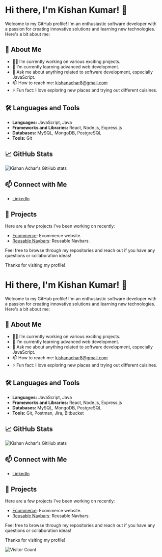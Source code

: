 # Hi there, I'm Kishan Kumar! 👋

Welcome to my GitHub profile! I'm an enthusiastic software developer with a passion for creating innovative solutions and learning new technologies. Here's a bit about me:

## 🚀 About Me
- 👨‍💻 I’m currently working on various exciting projects.
- 🌱 I’m currently learning advanced web development.
- 💬 Ask me about anything related to software development, especially JavaScript.
- 📫 How to reach me: [kishanachar8@gmail.com](mailto:kishanachar8@gmail.com)
- ⚡ Fun fact: I love exploring new places and trying out different cuisines.

## 🛠️ Languages and Tools
- **Languages:** JavaScript, Java
- **Frameworks and Libraries:** React, Node.js, Express.js
- **Databases:** MySQL, MongoDB, PostgreSQL
- **Tools:** Git

## 📈 GitHub Stats
![Kishan Achar's GitHub stats](https://github-readme-stats.vercel.app/api?username=kishanachar8&show_icons=true&theme=radical)

## 📫 Connect with Me
- [LinkedIn](https://www.linkedin.com/in/kishan-kumar-6a88962b8/)

## 📂 Projects
Here are a few projects I've been working on recently:
- [Ecommerce](https://github.com/kishanachar8/Ecommerce): Ecommerce website.
- [Reusable Navbars](https://github.com/kishanachar8/react-reusable-navbar): Reusable Navbars.

Feel free to browse through my repositories and reach out if you have any questions or collaboration ideas!

Thanks for visiting my profile!

# Hi there, I'm Kishan Kumar! 👋

Welcome to my GitHub profile! I'm an enthusiastic software developer with a passion for creating innovative solutions and learning new technologies. Here's a bit about me:

## 🚀 About Me
- 👨‍💻 I’m currently working on various exciting projects.
- 🌱 I’m currently learning advanced web development.
- 💬 Ask me about anything related to software development, especially JavaScript.
- 📫 How to reach me: [kishanachar8@gmail.com](mailto:kishanachar8@gmail.com)
- ⚡ Fun fact: I love exploring new places and trying out different cuisines.

## 🛠️ Languages and Tools
- **Languages:** JavaScript, Java
- **Frameworks and Libraries:** React, Node.js, Express.js
- **Databases:** MySQL, MongoDB, PostgreSQL
- **Tools:** Git, Postman, Jira, Bitbucket

## 📈 GitHub Stats
![Kishan Achar's GitHub stats](https://github-readme-stats.vercel.app/api?username=kishanachar8&show_icons=true&theme=radical)

## 📫 Connect with Me
- [LinkedIn](https://www.linkedin.com/in/kishan-kumar-6a88962b8/)

## 📂 Projects
Here are a few projects I've been working on recently:
- [Ecommerce](https://github.com/kishanachar8/Ecommerce): Ecommerce website.
- [Reusable Navbars](https://github.com/kishanachar8/react-reusable-navbar): Reusable Navbars.

Feel free to browse through my repositories and reach out if you have any questions or collaboration ideas!

Thanks for visiting my profile!

![Visitor Count](https://komarev.com/ghpvc/?username=kishanachar8)
